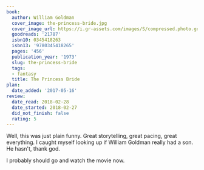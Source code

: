 ```yaml
---
book:
  author: William Goldman
  cover_image: the-princess-bride.jpg
  cover_image_url: https://i.gr-assets.com/images/S/compressed.photo.goodreads.com/books/1327903636l/21787._SX98_.jpg
  goodreads: '21787'
  isbn10: 0345418263
  isbn13: '9780345418265'
  pages: '456'
  publication_year: '1973'
  slug: the-princess-bride
  tags:
  - fantasy
  title: The Princess Bride
plan:
  date_added: '2017-05-16'
review:
  date_read: 2018-02-28
  date_started: 2018-02-27
  did_not_finish: false
  rating: 5
---
```


Well, this was just plain funny. Great storytelling, great pacing, great everything. I caught myself looking up if William Goldman really had a son. He hasn't, thank god.

I probably should go and watch the movie now.
